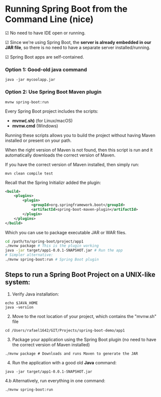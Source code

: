 # Running Spring Boot from the Command Line (nice)

&#x2611; No need to have IDE open or running.

&#x2611; Since we're using Spring Boot, the **server is already embedded in our
JAR file**, so there is no need to have a separate server installed/running.

&#x2611; Spring Boot apps are self-contained.

### Option 1: Good-old java command

```java -jar mycoolapp.jar```

### Option 2: Use Spring Boot Maven plugin

```mvnw spring-boot:run```

Every Spring Boot project includes the scripts:

- **mvnw(.sh)** (for Linux/macOS)
- **mvnw.cmd** (Windows)

Running these scripts allows you to build the project without having Maven
installed or present on your path.

When the right version of Maven is not found, then this script is run and it automatically
downloads the correct version of Maven.

If you have the correct version of Maven installed, then simply run:
```
mvn clean compile test
```

Recall that the Spring Initializr added the plugin:
```xml
<build>
    <plugins>
        <plugin>
            <groupId>org.springframework.boot</groupId>
            <artifactId>spring-boot-maven-plugin</artifactId>
        </plugin>
    </plugins>
</build>
```
Which you can use to package executable JAR or WAR files.

```bash
cd /path/to/spring-boot/project/app1
./mvnw package # This is the plugin working
java -jar target/app1-0.0.1-SNAPSHOT.jar # Run the app
# Simpler alternative:
./mvnw spring-boot:run # Spring Boot plugin
```

## Steps to run a Spring Boot Project on a UNIX-like system:

1. Verify Java installation:

```
echo $JAVA_HOME
java -version
```

2. Move to the root location of your project, which contains the "mvnw.sh" file

```
cd /Users/rafael1642/GIT/Projects/spring-boot-demo/app1
```

3. Package your application using the Spring Boot plugin (no need to have
the correct version of Maven installed)

```
./mvnw package # Downloads and runs Maven to generate the JAR
```

4. Run the application with a good old **Java** command:

```
java -jar target/app1-0.0.1-SNAPSHOT.jar 
```

4.b Alternatively, run everything in one command:

```
./mvnw spring-boot:run
```